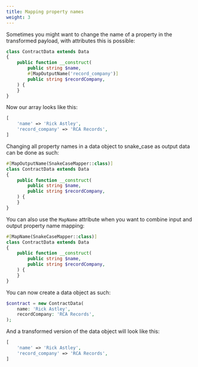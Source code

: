 ```yaml
---
title: Mapping property names
weight: 3
---
```


Sometimes you might want to change the name of a property in the transformed payload, with attributes this is possible:

```php
class ContractData extends Data
{
    public function __construct(
        public string $name,
        #[MapOutputName('record_company')]
        public string $recordCompany,
    ) {
    }
}
```

Now our array looks like this:

```php
[
    'name' => 'Rick Astley',
    'record_company' => 'RCA Records',
]
```

Changing all property names in a data object to snake_case as output data can be done as such:

```php
#[MapOutputName(SnakeCaseMapper::class)]
class ContractData extends Data
{
    public function __construct(
        public string $name,
        public string $recordCompany,
    ) {
    }
}
```

You can also use the `MapName` attribute when you want to combine input and output property name mapping:

```php
#[MapName(SnakeCaseMapper::class)]
class ContractData extends Data
{
    public function __construct(
        public string $name,
        public string $recordCompany,
    ) {
    }
}
```

You can now create a data object as such:

```php
$contract = new ContractData(
    name: 'Rick Astley',
    recordCompany: 'RCA Records',
);
```

And a transformed version of the data object will look like this:

```php
[
    'name' => 'Rick Astley',
    'record_company' => 'RCA Records',
]
```
